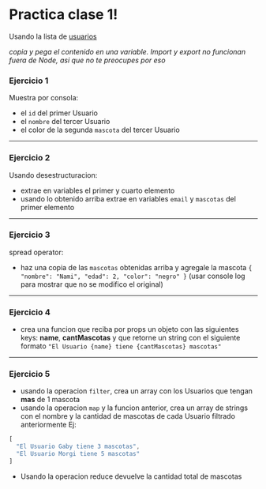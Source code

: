 # Practica clase 1!

Usando la lista de [usuarios](https://github.com/gabymorgi/F3-classes-vite/blob/main/src/fakeApi/users.json)

*copia y pega el contenido en una variable. Import y export no funcionan fuera de Node, asi que no te preocupes por eso*

### Ejercicio 1

Muestra por consola:
- el `id` del primer Usuario
- el `nombre` del tercer Usuario
- el color de la segunda `mascota` del tercer Usuario

---

### Ejercicio 2

Usando desestructuracion:
- extrae en variables el primer y cuarto elemento
- usando lo obtenido arriba extrae en variables `email` y `mascotas` del primer elemento

---

### Ejercicio 3

spread operator:
- haz una copia de las `mascotas` obtenidas arriba y agregale la mascota `{ "nombre": "Nami", "edad": 2, "color": "negro" }`
(usar console log para mostrar que no se modifico el original)

---

### Ejercicio 4

- crea una funcion que reciba por props un objeto con las siguientes keys: **name**, **cantMascotas** y que retorne un string con el siguiente formato
`"El Usuario {name} tiene {cantMascotas} mascotas"`

---

### Ejercicio 5

- usando la operacion `filter`, crea un array con los Usuarios que tengan **mas** de 1 mascota
- usando la operacion `map` y la funcion anterior, crea un array de strings con el nombre y la cantidad de mascotas de cada Usuario filtrado anteriormente
Ej:
```js
[
  "El Usuario Gaby tiene 3 mascotas",
  "El Usuario Morgi tiene 5 mascotas"
]
```
- Usando la operacion reduce devuelve la cantidad total de mascotas

